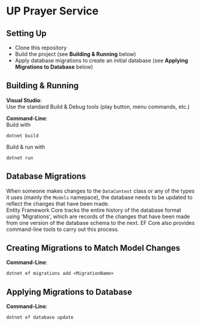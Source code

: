 UP Prayer Service
=================

Setting Up
----------

 - Clone this repository
 - Build the project (see **Building & Running** below)
 - Apply database migrations to create an initial database (see **Applying Migrations to Database** below)

Building & Running
------------------

**Visual Studio**:  
Use the standard Build & Debug tools (play button, menu commands, etc.)

**Command-Line**:  
Build with
```
dotnet build
```
  
Build & run with
```
dotnet run
```

Database Migrations
-------------------

When someone makes changes to the `DataContext` class or any of the types it uses (mainly the `Models` namepace), the database needs to be updated to reflect the changes that have been made.  
Entity Framework Core tracks the entire history of the database format using 'Migrations', which are records of the changes that have been made from one version of the database schema to the next.
EF Core also provides command-line tools to carry out this process.

Creating Migrations to Match Model Changes
------------------------------------------

**Command-Line**:  
```
dotnet ef migrations add <MigrationName>
```

Applying Migrations to Database
-------------------------------

**Command-Line**:  
```
dotnet ef database update
```